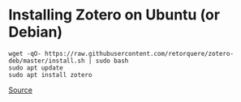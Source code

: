 # Installing Zotero on Ubuntu (or Debian) 

```
wget -qO- https://raw.githubusercontent.com/retorquere/zotero-deb/master/install.sh | sudo bash
sudo apt update
sudo apt install zotero
```

[Source](https://github.com/retorquere/zotero-deb)
